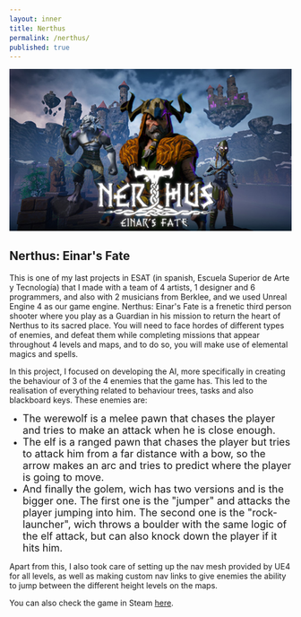 ```yaml
---
layout: inner
title: Nerthus
permalink: /nerthus/
published: true
---
```


![](/img/posts/nerthus_title_splash.jpg)
## Nerthus: Einar's Fate

This is one of my last projects in ESAT (in spanish, Escuela Superior de Arte y Tecnología) that I made with a team of 4 artists, 1 designer and 6 programmers, and also with 2 musicians from Berklee, and we used Unreal Engine 4 as our game engine.
Nerthus: Einar's Fate is a frenetic third person shooter where you play as a Guardian in his mission to return the heart of Nerthus to its sacred place. You will need to face hordes of different types of
enemies, and defeat them while completing missions that appear throughout 4 levels and maps, and to do so, you will make use of elemental magics and spells.

In this project, I focused on developing the AI, more specifically in creating the behaviour of 3 of the 4 enemies that the game has. This led to the realisation of everything related to behaviour trees, tasks
and also blackboard keys. These enemies are:


* <font size="4">The werewolf is a melee pawn that chases the player and tries to make an attack when he is close enough. </font>
* <font size="4">The elf is a ranged pawn that chases the player but tries to attack him from a far distance with a bow, so the arrow makes an arc and tries to predict where the player is going to move. </font>
* <font size="4">And finally the golem, wich has two versions and is the bigger one. The first one is the "jumper" and attacks the player jumping into him. The second one is the "rock-launcher", wich throws a boulder with the same logic of the elf attack, but can also knock down the player if it hits him. </font>


Apart from this, I also took care of setting up the nav mesh provided by UE4 for all levels, as well as making custom nav links to give enemies the ability to jump between the different height levels on the maps.

You can also check the game in Steam [here](https://store.steampowered.com/app/1662670/Nerthus_Einars_Fate).